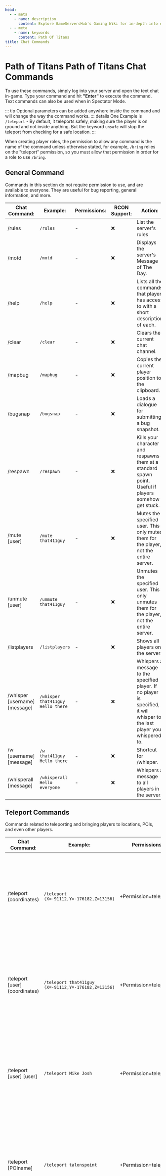 ```yaml
---
head:
  - - meta
    - name: description
      content: Explore GameServersHub's Gaming Wiki for in-depth info on Path of Titans. Find details on gameplay, features, and updates for the ultimate dino MMO adventure! 
  - - meta
    - name: keywords
      content: Path Of Titans
title: Chat Commands
---
```


# Path of Titans Path of Titans Chat Commands

To use these commands, simply log into your server and open the text chat in-game. Type your command and hit **"Enter"** to execute the command. Text commands can also be used when in Spectator Mode.

::: tip
Optional parameters can be added anywhere inside the command and will change the way the command works.
::: details
One Example is `/teleport` - By default, it teleports safely, making sure the player is on ground and not inside anything. But the keyword `unsafe` will stop the teleport from checking for a safe location.
:::

When creating player roles, the permission to allow any command is the name of the command unless otherwise stated, for example, `/bring` relies on the "teleport" permission, so you must allow that permission in order for a role to use `/bring`.

## General Command

Commands in this section do not require permission to use, and are available to everyone. They are useful for bug reporting, general information, and more.

|Chat Command:|Example:|Permissions:|RCON Support:|Action:|
|-|-|-|-|-|
|/rules|`/rules`|-|:x:|List the server's rules|
|/motd|`/motd`|-|:x:|Displays the server's Message of The Day.|
|/help|`/help`|-|:x:|Lists all the commands that player has access to with a short description of each.|
|/clear|`/clear`|-|:x:|Clears the current chat channel.|
|/mapbug|`/mapbug`|-|:x:|Copies the current player position to the clipboard.|
|/bugsnap|`/bugsnap`|-|:x:|Loads a dialogue for submitting a bug snapshot.|
|/respawn|`/respawn`|-|:x:|Kills your character and respawns them at a standard spawn point. Useful if players somehow get stuck.|
|/mute [user]|`/mute that411guy`|-|:x:|Mutes the specified user. This only mutes them for the player, not the entire server.|
|/unmute [user]|`/unmute that411guy`|-|:x:|Unmutes the specified user. This only unmutes them for the player, not the entire server.|
|/listplayers|`/listplayers`|-|:x:|Shows all players on the server.|
|/whisper [username] [message]|`/whisper that411guy Hello there`|-|:x:|Whispers a message to the specified player. If no player is specified, it will whisper to the last player you whispered to.|
|/w [username] [message]|`/w that411guy Hello there`|-|:x:|Shortcut for /whisper.|
|/whisperall [message]|`/whisperall Hello everyone`|-|:x:|Whispers a message to all players in the server.|

## Teleport Commands

Commands related to teleporting and bringing players to locations, POIs, and even other players.

|Chat Command:|Example:|Permissions:|RCON Support:|Action:|
|-|-|-|-|-|
|/teleport (coordinates)|`/teleport (X=-91112,Y=-176182,Z=13156)`|+Permission=teleport|:heavy_check_mark:|Teleports yourself to the specified coordinates. 'unsafe' Optional parameter, use to change from a safe teleport to an unsafe teleport|
|/teleport [user] (coordinates)|`/teleport that411guy (X=-91112,Y=-176182,Z=13156)`|+Permission=teleport|:heavy_check_mark:|Teleports the user to the specified coordinates. 'unsafe' Optional parameter, use to change from a safe teleport to an unsafe teleport|
|/teleport [user] [user]|`/teleport Mike Josh`|+Permission=teleport|:heavy_check_mark:|Teleports the first user to the second user. 'unsafe' Optional parameter, use to change from a safe teleport to an unsafe teleport|
|/teleport [POIname]|`/teleport talonspoint`|+Permission=teleport|:heavy_check_mark:|Teleports yourself to a point within the specified POI. 'unsafe' Optional parameter, use to change from a safe teleport to an unsafe teleport|
|/teleport [user] [POIname]|`/teleport that411guy talonspoint`|+Permission=teleport|:heavy_check_mark:|Teleports the user to a point within the specified POI. 'unsafe' Optional parameter, use to change from a safe teleport to an unsafe teleport|
|/bring [user]|`/bring that411guy`|+Permission=teleport|:x:|Brings the user to your location. 'unsafe' Optional parameter, use to change from a safe teleport to an unsafe teleport|
|/goto [location]|`/goto talonspoint`|+Permission=teleport|:x:|Teleports you to the target location. The location can be either a username, a POI, or coordinates. 'unsafe' Optional parameter, use to change from a safe teleport to an unsafe teleport|
|/teleportall [POIname]|`/teleportall talonspoint`|+Permission=teleportall|:heavy_check_mark:|Teleports all users on the server to a point within the specified POI.|
|/teleportall (coordinates)|`/teleportall (X=-91112,Y=-176182,Z=13156)`|+Permission=teleportall|:heavy_check_mark:|Teleports all users on the server to the specified coordinates.|
|/bringall|`/bringall`|+Permission=teleportall|:x:|Teleports all players to your location.|

## Change Stats Commands

Commands related to changing player stats, such as hunger, thirst, stamina, and many more.

|Chat Command:|Example:|Permissions:|RCON Support:|Action:|
|-|-|-|-|-|
|/setmarks [number]|`/setmarks 900`|+Permission=setmarks|:heavy_check_mark:|Sets your marks to the specified number.|
